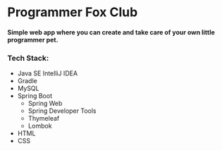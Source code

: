 # Programmer Fox Club #

#### Simple web app where you can create and take care of your own little programmer pet. ####

### Tech Stack: ###
- Java SE
IntelliJ IDEA
- Gradle
- MySQL
- Spring Boot
   - Spring Web
   - Spring Developer Tools
   - Thymeleaf
   - Lombok
- HTML
- CSS
